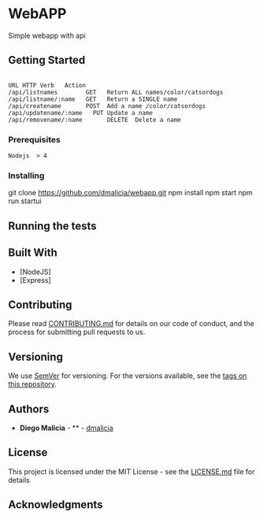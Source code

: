 # WebAPP

Simple webapp with api

## Getting Started

```

URL	HTTP Verb	Action
/api/listnames	      GET	Return ALL names/color/catsordogs
/api/listname/:name	  GET	Return a SINGLE name
/api/createname	      POST	Add a name /color/catsordogs
/api/updatename/:name	PUT	Update a name
/api/removename/:name	    DELETE	Delete a name
```



### Prerequisites



```
Nodejs  > 4
```

### Installing

git clone https://github.com/dmalicia/webapp.git
npm install
npm start
npm run startui 

## Running the tests



## Built With

* [NodeJS]
* [Express]


## Contributing

Please read [CONTRIBUTING.md](https://gist.github.com/PurpleBooth/b24679402957c63ec426) for details on our code of conduct, and the process for submitting pull requests to us.

## Versioning

We use [SemVer](http://semver.org/) for versioning. For the versions available, see the [tags on this repository](https://github.com/your/project/tags). 

## Authors

* **Diego Malicia** - ** - [dmalicia](https://github.com/dmalicia)

## License

This project is licensed under the MIT License - see the [LICENSE.md](LICENSE.md) file for details

## Acknowledgments



